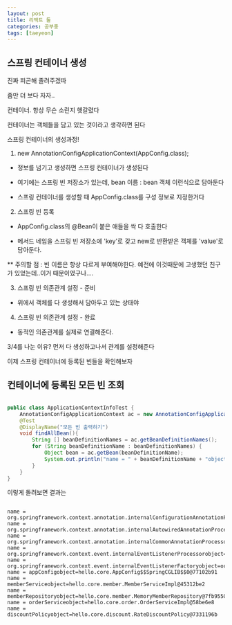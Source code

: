 ```yaml
---
layout: post
title: 리액트 둘
categories: 공부중
tags: [taeyeon]
---
```


## 스프링 컨테이너 생성

진짜 피곤해 졸려주겠따

좀만 더 보다 자자..

컨테이너. 항상 무슨 소린지 헷갈렸다

컨테이너는 객체들을 담고 있는 것이라고 생각하면 된다

스프링 컨테이너의 생성과정!

1. new AnnotationConfigApplicationContext(AppConfig.class);

- 정보를 넘기고 생성하면 스프링 컨테이너가 생성된다

- 여기에는 스프링 빈 저장소가 있는데, bean 이름 : bean 객체 이런식으로 담아둔다

- 스프링 컨테이너를 생성할 때 AppConfig.class를 구성 정보로 지정한거다

2. 스프링 빈 등록

- AppConfig.class의 @Bean이 붙은 애들을 싹 다 호출한다

- 메서드 네임을 스프링 빈 저장소에 'key'로 갖고 new로 반환받은 객체를 'value'로 담아둔다.

** 주의할 점 : 빈 이름은 항상 다르게 부여해야한다. 예전에 이것때문에 고생했던 친구가 있었는데..이거 때문이였구나....

3. 스프링 빈 의존관계 설정 - 준비

- 위에서 객체를 다 생성해서 담아두고 있는 상태야

4. 스프링 빈 의존관계 설정 - 완료

- 동적인 의존관계를 실제로 연결해준다.

3/4를 나눈 이유? 먼저 다 생성하고나서 관계를 설정해준다

이제 스프링 컨테이너에 등록된 빈들을 확인해보자

## 컨테이너에 등록된 모든 빈 조회

```1=ApplicationContextInfoTest.java

public class ApplicationContextInfoTest {
    AnnotationConfigApplicationContext ac = new AnnotationConfigApplicationContext(AppConfig.class);
    @Test
    @DisplayName("모든 빈 출력하기")
    void findAllBean(){
        String [] beanDefinitionNames = ac.getBeanDefinitionNames();
        for (String beanDefinitionName : beanDefinitionNames) {
            Object bean = ac.getBean(beanDefinitionName);
            System.out.println("name = " + beanDefinitionName + "object=" + bean);
        }
    }
}

```

이렇게 돌려보면 결과는

```콘솔창!

name = org.springframework.context.annotation.internalConfigurationAnnotationProcessorobject=org.springframework.context.annotation.ConfigurationClassPostProcessor@524f3b3a
name = org.springframework.context.annotation.internalAutowiredAnnotationProcessorobject=org.springframework.beans.factory.annotation.AutowiredAnnotationBeanPostProcessor@41e68d87
name = org.springframework.context.annotation.internalCommonAnnotationProcessorobject=org.springframework.context.annotation.CommonAnnotationBeanPostProcessor@49ff7d8c
name = org.springframework.context.event.internalEventListenerProcessorobject=org.springframework.context.event.EventListenerMethodProcessor@29526c05
name = org.springframework.context.event.internalEventListenerFactoryobject=org.springframework.context.event.DefaultEventListenerFactory@2ef14fe
name = appConfigobject=hello.core.AppConfig$$SpringCGLIB$$0@77102b91
name = memberServiceobject=hello.core.member.MemberServiceImpl@45312be2
name = memberRepositoryobject=hello.core.member.MemoryMemberRepository@7fb95505
name = orderServiceobject=hello.core.order.OrderServiceImpl@58be6e8
name = discountPolicyobject=hello.core.discount.RateDiscountPolicy@7331196b

```
